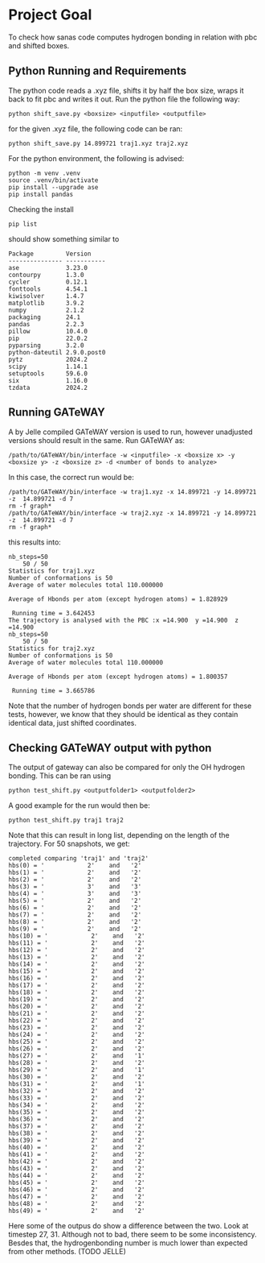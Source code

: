 # Project Goal

To check how sanas code computes hydrogen bonding in relation with pbc and shifted boxes.

## Python Running and Requirements

The python code reads a .xyz file, shifts it by half the box size, wraps it back to fit pbc and writes it out.
Run the python file the following way:

```shell
python shift_save.py <boxsize> <inputfile> <outputfile>
```

for the given .xyz file, the following code can be ran:

```shell
python shift_save.py 14.899721 traj1.xyz traj2.xyz
```

For the python environment, the following is advised:

```shell
python -m venv .venv
source .venv/bin/activate
pip install --upgrade ase
pip install pandas
```

Checking the install

```shell
pip list
```

should show something similar to

```shell
Package         Version
--------------- -----------
ase             3.23.0
contourpy       1.3.0
cycler          0.12.1
fonttools       4.54.1
kiwisolver      1.4.7
matplotlib      3.9.2
numpy           2.1.2
packaging       24.1
pandas          2.2.3
pillow          10.4.0
pip             22.0.2
pyparsing       3.2.0
python-dateutil 2.9.0.post0
pytz            2024.2
scipy           1.14.1
setuptools      59.6.0
six             1.16.0
tzdata          2024.2
```

## Running GATeWAY

A by Jelle compiled GATeWAY version is used to run, however unadjusted versions should result in the same.
Run GATeWAY as:

```shell
/path/to/GATeWAY/bin/interface -w <inputfile> -x <boxsize x> -y <boxsize y> -z <boxsize z> -d <number of bonds to analyze>
```

In this case, the correct run would be:

```shell
/path/to/GATeWAY/bin/interface -w traj1.xyz -x 14.899721 -y 14.899721 -z  14.899721 -d 7
rm -f graph*
/path/to/GATeWAY/bin/interface -w traj2.xyz -x 14.899721 -y 14.899721 -z  14.899721 -d 7
rm -f graph*
```

this results into:
```shell
nb_steps=50
    50 / 50
Statistics for traj1.xyz
Number of conformations is 50
Average of water molecules total 110.000000

Average of Hbonds per atom (except hydrogen atoms) = 1.828929

 Running time = 3.642453
The trajectory is analysed with the PBC :x =14.900  y =14.900  z =14.900
nb_steps=50
    50 / 50
Statistics for traj2.xyz
Number of conformations is 50
Average of water molecules total 110.000000

Average of Hbonds per atom (except hydrogen atoms) = 1.800357

 Running time = 3.665786
```

Note that the number of hydrogen bonds per water are different for these tests, however, we know that they should be identical as they contain identical data, just shifted coordinates.
## Checking GATeWAY output with python

The output of gateway can also be compared for only the OH hydrogen bonding.
This can be ran using 

```shell
python test_shift.py <outputfolder1> <outputfolder2>
```

A good example for the run would then be:

```
python test_shift.py traj1 traj2
```

Note that this can result in long list, depending on the length of the trajectory. For 50 snapshots, we get:

```shell
completed comparing 'traj1' and 'traj2'
hbs(0) = '            2'    and   '2'
hbs(1) = '            2'    and   '2'
hbs(2) = '            2'    and   '2'
hbs(3) = '            3'    and   '3'
hbs(4) = '            3'    and   '3'
hbs(5) = '            2'    and   '2'
hbs(6) = '            2'    and   '2'
hbs(7) = '            2'    and   '2'
hbs(8) = '            2'    and   '2'
hbs(9) = '            2'    and   '2'
hbs(10) = '            2'    and   '2'
hbs(11) = '            2'    and   '2'
hbs(12) = '            2'    and   '2'
hbs(13) = '            2'    and   '2'
hbs(14) = '            2'    and   '2'
hbs(15) = '            2'    and   '2'
hbs(16) = '            2'    and   '2'
hbs(17) = '            2'    and   '2'
hbs(18) = '            2'    and   '2'
hbs(19) = '            2'    and   '2'
hbs(20) = '            2'    and   '2'
hbs(21) = '            2'    and   '2'
hbs(22) = '            2'    and   '2'
hbs(23) = '            2'    and   '2'
hbs(24) = '            2'    and   '2'
hbs(25) = '            2'    and   '2'
hbs(26) = '            2'    and   '2'
hbs(27) = '            2'    and   '1'
hbs(28) = '            2'    and   '2'
hbs(29) = '            2'    and   '1'
hbs(30) = '            2'    and   '2'
hbs(31) = '            2'    and   '1'
hbs(32) = '            2'    and   '2'
hbs(33) = '            2'    and   '2'
hbs(34) = '            2'    and   '2'
hbs(35) = '            2'    and   '2'
hbs(36) = '            2'    and   '2'
hbs(37) = '            2'    and   '2'
hbs(38) = '            2'    and   '2'
hbs(39) = '            2'    and   '2'
hbs(40) = '            2'    and   '2'
hbs(41) = '            2'    and   '2'
hbs(42) = '            2'    and   '2'
hbs(43) = '            2'    and   '2'
hbs(44) = '            2'    and   '2'
hbs(45) = '            2'    and   '2'
hbs(46) = '            2'    and   '2'
hbs(47) = '            2'    and   '2'
hbs(48) = '            2'    and   '2'
hbs(49) = '            2'    and   '2'
```

Here some of the outpus do show a difference between the two. Look at timestep 27, 31. Although not to bad, there seem to be some inconsistency. Besdes that, the hydrogenbonding number is much lower than expected from other methods. (TODO JELLE)
